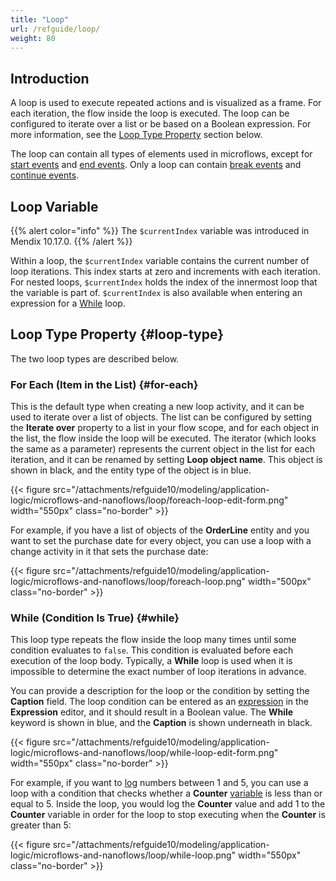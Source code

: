 ```yaml
---
title: "Loop"
url: /refguide/loop/
weight: 80
---
```


## Introduction

A loop is used to execute repeated actions and is visualized as a frame. For each iteration, the flow inside the loop is executed. The loop can be configured to iterate over a list or be based on a Boolean expression. For more information, see the [Loop Type Property](#loop-type) section below.

The loop can contain all types of elements used in microflows, except for [start events](/refguide/start-event/) and [end events](/refguide/end-event/). Only a loop can contain [break events](/refguide/break-event/) and [continue events](/refguide/continue-event/).

## Loop Variable

{{% alert color="info" %}}
The `$currentIndex` variable was introduced in Mendix 10.17.0.
{{% /alert %}}

Within a loop, the `$currentIndex` variable contains the current number of loop iterations. This index starts at zero and increments with each iteration. For nested loops, `$currentIndex` holds the index of the innermost loop that the variable is part of. `$currentIndex` is also available when entering an expression for a [While](#while) loop.

## Loop Type Property {#loop-type}

The two loop types are described below.

### For Each (Item in the List) {#for-each}

This is the default type when creating a new loop activity, and it can be used to iterate over a list of objects. The list can be configured by setting the **Iterate over** property to a list in your flow scope, and for each object in the list, the flow inside the loop will be executed. The iterator (which looks the same as a parameter) represents the current object in the list for each iteration, and it can be renamed by setting **Loop object name**. This object is shown in black, and the entity type of the object is in blue.

{{< figure src="/attachments/refguide10/modeling/application-logic/microflows-and-nanoflows/loop/foreach-loop-edit-form.png" width="550px" class="no-border" >}}

For example, if you have a list of objects of the **OrderLine** entity and you want to set the purchase date for every object, you can use a loop with a change activity in it that sets the purchase date:

{{< figure src="/attachments/refguide10/modeling/application-logic/microflows-and-nanoflows/loop/foreach-loop.png" width="500px" class="no-border" >}}

### While (Condition Is True) {#while}

This loop type repeats the flow inside the loop many times until some condition evaluates to `false`. This condition is evaluated before each execution of the loop body. Typically, a **While** loop is used when it is impossible to determine the exact number of loop iterations in advance.

You can provide a description for the loop or the condition by setting the **Caption** field. The loop condition can be entered as an [expression](/refguide/expressions/) in the **Expression** editor, and it should result in a Boolean value. The **While** keyword is shown in blue, and the **Caption** is shown underneath in black.

{{< figure src="/attachments/refguide10/modeling/application-logic/microflows-and-nanoflows/loop/while-loop-edit-form.png" width="550px" class="no-border" >}}

For example, if you want to [log](/refguide/log-message/) numbers between 1 and 5, you can use a loop with a condition that checks whether a **Counter** [variable](/refguide/variable-activities/) is less than or equal to 5. Inside the loop, you would log the **Counter** value and add 1 to the **Counter** variable in order for the loop to stop executing when the **Counter** is greater than 5:

{{< figure src="/attachments/refguide10/modeling/application-logic/microflows-and-nanoflows/loop/while-loop.png" width="550px" class="no-border" >}}
